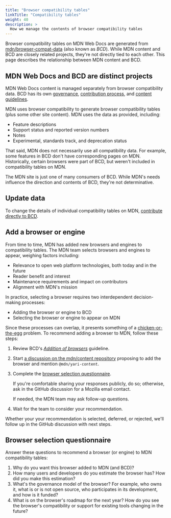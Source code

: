 ```yaml
---
title: "Browser compatibility tables"
linkTitle: "Compatibility tables"
weight: 40
description: >
  How we manage the contents of browser compatibility tables
---
```


Browser compatibility tables on MDN Web Docs are generated from [mdn/browser-compat-data](https://github.com/mdn/browser-compat-data) (also known as _BCD_). While MDN content and BCD are closely related projects, they're not directly tied to each other. This page describes the relationship between MDN content and BCD.

## MDN Web Docs and BCD are distinct projects

MDN Web Docs content is managed separately from browser compatibility data. BCD has its own [governance](https://github.com/mdn/browser-compat-data/blob/main/GOVERNANCE.md), [contribution process](https://github.com/mdn/browser-compat-data/blob/main/docs/contributing.md), and [content guidelines](https://github.com/mdn/browser-compat-data/blob/main/docs/data-guidelines.md).

MDN uses browser compatibility to generate browser compatibility tables (plus some other site content). MDN uses the data as provided, including:

- Feature descriptions
- Support status and reported version numbers
- Notes
- Experimental, standards track, and deprecation status

That said, MDN does not necessarily use all compatibility data. For example, some features in BCD don't have corresponding pages on MDN. Historically, certain browsers were part of BCD, but weren't included in compatibility tables on MDN.

The MDN site is just one of many consumers of BCD. While MDN's needs influence the direction and contents of BCD, they're not determinative.

## Update data

To change the details of individual compatibility tables on MDN, [contribute directly to BCD](https://github.com/mdn/browser-compat-data).

## Add a browser or engine

From time to time, MDN has added new browsers and engines to compatibility tables.
The MDN team selects browsers and engines to appear, weighing factors including:

- Relevance to open web platform technologies, both today and in the future
- Reader benefit and interest
- Maintenance requirements and impact on contributors
- Alignment with MDN's mission

In practice, selecting a browser requires two interdependent decision-making processes:

- Adding the browser or engine to BCD
- Selecting the browser or engine to appear on MDN

Since these processes can overlap, it presents something of a [chicken-or-the-egg](https://en.wikipedia.org/wiki/Chicken_or_the_egg) problem.
To recommend adding a browser to MDN, follow these steps:

1. Review BCD's [_Addition of browsers_](https://github.com/mdn/browser-compat-data/blob/main/docs/data-guidelines.md#addition-of-browsers) guideline.

1. Start [a discussion on the mdn/content repository](https://github.com/mdn/content/discussions) proposing to add the browser and mention `@mdn/yari-content`.

1. Complete the [browser selection questionnaire](#compatibility-table-browser-selection-questionnaire).

   If you're comfortable sharing your responses publicly, do so;
   otherwise, ask in the GitHub discussion for a Mozilla email contact.

   If needed, the MDN team may ask follow-up questions.

1. Wait for the team to consider your recommendation.

Whether your your recommendation is selected, deferred, or rejected, we'll follow up in the GitHub discussion with next steps.

## Browser selection questionnaire

Answer these questions to recommend a browser (or engine) to MDN compatibility tables:

1. Why do you want this browser added to MDN (and BCD)?
1. How many users and developers do you estimate the browser has?
   How did you make this estimation?
1. What's the governance model of the browser?
   For example, who owns it, what is or is not open source, who participates in its development, and how is it funded?
1. What is on the browser's roadmap for the next year?
   How do you see the browser's compatibility or support for existing tools changing in the future?
